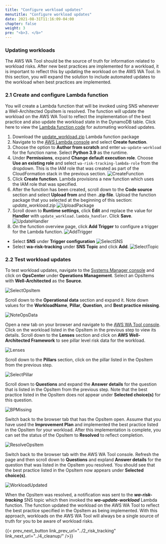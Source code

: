 ```yaml
---
title: "Configure workload updates"
menutitle: "Configure workload updates"
date: 2021-08-31T11:16:09-04:00
chapter: false
weight: 3
pre: "<b>3. </b>"
---
```


### Updating workloads

The AWS WA Tool should be the source of truth for information related to workload risks. After new best practices are implemented for a workload, it is important to reflect this by updating the workload on the AWS WA Tool. In this section, you will expand the solution to include automated updates to the workload when best practices are implemented.

### 2.1 Create and configure Lambda function

You will create a Lambda function that will be invoked using SNS whenever a Well-Architected OpsItem is resolved. The function will update the workload on the AWS WA Tool to reflect the implementation of the best practice and also update the workload state in the DynamoDB table. Click here to view the [Lambda function code](/watool/200_Accelerating_Well_Architected_Framework_Reviews_using_integrated_AWS_Trusted_Advisor_insights/Code/update_workload.py) for automating workload updates.

1. Download the [update_workload.zip](/watool/200_Accelerating_Well_Architected_Framework_Reviews_using_integrated_AWS_Trusted_Advisor_insights/Code/update_workload.zip) Lambda function package
1. Navigate to the [AWS Lambda console](https://console.aws.amazon.com/lambda/home#/functions) and select **Create function**.
1. Choose the option to **Author from scratch** and enter `wa-update-workload` for the function name. Select **Python 3.9** as the runtime.
1. Under **Permissions**, expand **Change default execution role**. Choose **Use an existing role** and select `wa-risk-tracking-lambda-role` from the dropdown. This is the IAM role that was created as part of the CloudFormation stack in the previous section.
  ![CreateFunction](/watool/200_Accelerating_Well_Architected_Framework_Reviews_using_integrated_AWS_Trusted_Advisor_insights/Images/CreateFunction2.png?classes=lab_picture_auto)
1. Click **Create function**. Lambda provisions a new function which uses the IAM role that was specified.
1. After the function has been created, scroll down to the **Code source** section and select **Upload from** and then **.zip file**. Upload the function package that you selected at the beginning of this section: *update_workload.zip*
  ![UploadPackage](/watool/200_Accelerating_Well_Architected_Framework_Reviews_using_integrated_AWS_Trusted_Advisor_insights/Images/UploadPackage2.png?classes=lab_picture_auto)
1. Scroll down to **Runtime settings**, click **Edit** and replace the value for **Handler** with `update_workload.lambda_handler`. Click **Save**.
  ![UpdateHandler](/watool/200_Accelerating_Well_Architected_Framework_Reviews_using_integrated_AWS_Trusted_Advisor_insights/Images/UpdateHandler2.png?classes=lab_picture_auto)
1. On the function overview page, click **Add Trigger** to configure a trigger for the Lambda function.
  ![AddTrigger](/watool/200_Accelerating_Well_Architected_Framework_Reviews_using_integrated_AWS_Trusted_Advisor_insights/Images/AddTrigger.png?classes=lab_picture_auto)
  * Select **SNS** under **Trigger configuration**
  ![SelectSNS](/watool/200_Accelerating_Well_Architected_Framework_Reviews_using_integrated_AWS_Trusted_Advisor_insights/Images/SelectSNS.png?classes=lab_picture_auto)
  * Select **wa-risk-tracking** under **SNS Topic** and click **Add**.
  ![SelectTopic](/watool/200_Accelerating_Well_Architected_Framework_Reviews_using_integrated_AWS_Trusted_Advisor_insights/Images/SelectTopic.png?classes=lab_picture_auto)

### 2.2 Test workload updates

To test workload updates, navigate to the [Systems Manager console](https://console.aws.amazon.com/systems-manager/) and click on **OpsCenter** under **Operations Management**. Select an OpsItems with **Well-Architected** as the **Source**.

![SelectOpsItem](/watool/200_Accelerating_Well_Architected_Framework_Reviews_using_integrated_AWS_Trusted_Advisor_insights/Images/SelectOpsItem.png?classes=lab_picture_auto)

Scroll down to the **Operational data** section and expand it. Note down values for the **WorkloadName**, **Pillar**, **Question**, and **Best practice missing**.

![NoteOpsData](/watool/200_Accelerating_Well_Architected_Framework_Reviews_using_integrated_AWS_Trusted_Advisor_insights/Images/NoteOpsData.png?classes=lab_picture_auto)

Open a new tab on your browser and navigate to the [AWS WA Tool console](https://console.aws.amazon.com/systems-manager/). Click on the workload listed in the OpsItem in the previous step to view its details. Scroll down to the **Lenses** section and click on **AWS Well-Architected Framework** to see pillar level risk data for the workload.

![Lenses](/watool/200_Accelerating_Well_Architected_Framework_Reviews_using_integrated_AWS_Trusted_Advisor_insights/Images/Lenses.png?classes=lab_picture_auto)

Scroll down to the **Pillars** section, click on the pillar listed in the OpsItem from the previous step.

![SelectPillar](/watool/200_Accelerating_Well_Architected_Framework_Reviews_using_integrated_AWS_Trusted_Advisor_insights/Images/SelectPillar.png?classes=lab_picture_auto)

Scroll down to **Questions** and expand the **Answer details** for the question that is listed in the OpsItem from the previous step. Note that the best practice listed in the OpsItem does not appear under **Selected choice(s)** for this question.

![BPMissing](/watool/200_Accelerating_Well_Architected_Framework_Reviews_using_integrated_AWS_Trusted_Advisor_insights/Images/BPMissing.png?classes=lab_picture_auto)

Switch back to the browser tab that has the OpsItem open. Assume that you have used the **Improvement Plan** and implemented the best practice listed in the OpsItem for your workload. After this implementation is complete, you can set the status of the OpsItem to **Resolved** to reflect completion.

![ResolveOpsItem](/watool/200_Accelerating_Well_Architected_Framework_Reviews_using_integrated_AWS_Trusted_Advisor_insights/Images/ResolveOpsItem.png?classes=lab_picture_auto)

Switch back to the browser tab with the AWS WA Tool console. Refresh the page and then scroll down to **Questions** and expland **Answer details** for the question that was listed in the OpsItem you resolved. You should see that the best practice listed in the OpsItem now appears under **Selected choice(s)**.

![WorkloadUpdated](/watool/200_Accelerating_Well_Architected_Framework_Reviews_using_integrated_AWS_Trusted_Advisor_insights/Images/WorkloadUpdated.png?classes=lab_picture_auto)

When the OpsItem was resolved, a notification was sent to the ***wa-risk-tracking*** SNS topic which then invoked the ***wa-update-workload*** Lambda function. The function updated the workload on the AWS WA Tool to reflect the best practice specified in the OpsItem as being implemented. With this approach, workloads on the AWS WA Tool will always be a single source of truth for you to be aware of workload risks.

{{< prev_next_button link_prev_url="../2_risk_tracking" link_next_url="../4_cleanup/" />}}

